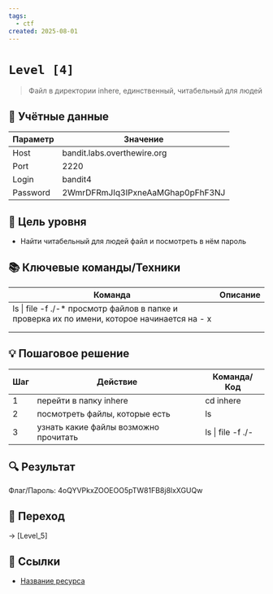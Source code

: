 ```yaml
---
tags:
  - ctf
created: 2025-08-01
---
```


# `Level [4]` 
> Файл в директории inhere, единственный, читабельный для людей

## 🔐 Учётные данные
| Параметр | Значение                         |
| -------- | -------------------------------- |
| Host     | bandit.labs.overthewire.org      |
| Port     | 2220                             |
| Login    | bandit4                          |
| Password | 2WmrDFRmJIq3IPxneAaMGhap0pFhF3NJ |

## 🎯 Цель уровня
- Найти читабельный для людей файл и посмотреть в нём пароль

## 📚 Ключевые команды/Техники
| Команда            | Описание                                                                 |
| ------------------ | ----------------------------------------------------------------------- |
| ls \| file -f ./-* просмотр файлов в папке и проверка их по имени, которое начинается на - х  |
|                                                                                               |
|                                                                                               |

## 💡 Пошаговое решение
| Шаг | Действие                              | Команда/Код       |
| --- | ------------------------------------- | ----------------- |
| 1   | перейти в папку inhere                | cd inhere         |
| 2   | посмотреть файлы, которые есть        | ls                |
| 3   | узнать какие файлы возможно прочитать | ls \| file -f ./- |

## 🔍 Результат
Флаг/Пароль: 4oQYVPkxZOOEOO5pTW81FB8j8lxXGUQw

## 🚪 Переход
-> [Level_5]

## 🔗 Ссылки
- [Название ресурса](URL)